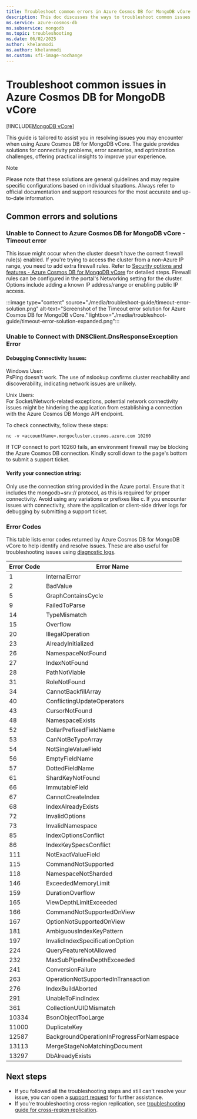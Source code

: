 ```yaml
---
title: Troubleshoot common errors in Azure Cosmos DB for MongoDB vCore
description: This doc discusses the ways to troubleshoot common issues encountered in Azure Cosmos DB for MongoDB vCore.
ms.service: azure-cosmos-db
ms.subservice: mongodb
ms.topic: troubleshooting
ms.date: 06/02/2025
author: khelanmodi
ms.author: khelanmodi
ms.custom: sfi-image-nochange
---
```


# Troubleshoot common issues in Azure Cosmos DB for MongoDB vCore
[!INCLUDE[MongoDB vCore](~/reusable-content/ce-skilling/azure/includes/cosmos-db/includes/appliesto-mongodb-vcore.md)]

This guide is tailored to assist you in resolving issues you may encounter when using Azure Cosmos DB for MongoDB vCore. The guide provides solutions for connectivity problems, error scenarios, and optimization challenges, offering practical insights to improve your experience. 

>[!Note]
> Please note that these solutions are general guidelines and may require specific configurations based on individual situations. Always refer to official documentation and support resources for the most accurate and up-to-date information.

## Common errors and solutions

### Unable to Connect to Azure Cosmos DB for MongoDB vCore - Timeout error 
This issue might occur when the cluster doesn't have the correct firewall rule(s) enabled. If you're trying to access the cluster from a non-Azure IP range, you need to add extra firewall rules. Refer to [Security options and features - Azure Cosmos DB for MongoDB vCore](./security.md#network-security-options) for detailed steps. Firewall rules can be configured in the portal's Networking setting for the cluster. Options include adding a known IP address/range or enabling public IP access.

:::image type="content" source="./media/troubleshoot-guide/timeout-error-solution.png" alt-text="Screenshot of the Timeout error solution for Azure Cosmos DB for MongoDB vCore." lightbox="./media/troubleshoot-guide/timeout-error-solution-expanded.png":::


### Unable to Connect with DNSClient.DnsResponseException Error
#### Debugging Connectivity Issues: 
Windows User: <br>
PsPing doesn't work. The use of nslookup confirms cluster reachability and discoverability, indicating network issues are unlikely.

Unix Users: <br>
For Socket/Network-related exceptions, potential network connectivity issues might be hindering the application from establishing a connection with the Azure Cosmos DB Mongo API endpoint.

To check connectivity, follow these steps:
```
nc -v <accountName>.mongocluster.cosmos.azure.com 10260
```
If TCP connect to port 10260 fails, an environment firewall may be blocking the Azure Cosmos DB connection. Kindly scroll down to the page's bottom to submit a support ticket.



#### Verify your connection string: 
Only use the connection string provided in the Azure portal. Ensure that it includes the mongodb+srv:// protocol, as this is required for proper connectivity. Avoid using any variations or prefixes like c. If you encounter issues with connectivity, share the application or client-side driver logs for debugging by submitting a support ticket.

### Error Codes
This table lists error codes returned by Azure Cosmos DB for MongoDB vCore to help identify and resolve issues. These are also useful for troubleshooting issues using [diagnostic logs](./how-to-monitor-diagnostics-logs.md).

| Error Code | Error Name                        |
|---------------|----------------------------------|
| 1             | InternalError                    |
| 2             | BadValue                         |
| 5             | GraphContainsCycle               |
| 9             | FailedToParse                    |
| 14            | TypeMismatch                     |
| 15            | Overflow                         |
| 20            | IllegalOperation                 |
| 23            | AlreadyInitialized               |
| 26            | NamespaceNotFound                |
| 27            | IndexNotFound                    |
| 28            | PathNotViable                    |
| 31            | RoleNotFound                     |
| 34            | CannotBackfillArray              |
| 40            | ConflictingUpdateOperators       |
| 43            | CursorNotFound                   |
| 48            | NamespaceExists                  |
| 52            | DollarPrefixedFieldName          |
| 53            | CanNotBeTypeArray                |
| 54            | NotSingleValueField              |
| 56            | EmptyFieldName                   |
| 57            | DottedFieldName                  |
| 61            | ShardKeyNotFound                 |
| 66            | ImmutableField                   |
| 67            | CannotCreateIndex                |
| 68            | IndexAlreadyExists               |
| 72            | InvalidOptions                   |
| 73            | InvalidNamespace                 |
| 85            | IndexOptionsConflict             |
| 86            | IndexKeySpecsConflict            |
| 111           | NotExactValueField               |
| 115           | CommandNotSupported              |
| 118           | NamespaceNotSharded              |
| 146           | ExceededMemoryLimit              |
| 159           | DurationOverflow                 |
| 165           | ViewDepthLimitExceeded           |
| 166           | CommandNotSupportedOnView        |
| 167           | OptionNotSupportedOnView         |
| 181           | AmbiguousIndexKeyPattern         |
| 197           | InvalidIndexSpecificationOption  |
| 224           | QueryFeatureNotAllowed           |
| 232           | MaxSubPipelineDepthExceeded      |
| 241           | ConversionFailure                |
| 263           | OperationNotSupportedInTransaction |
| 276           | IndexBuildAborted                |
| 291           | UnableToFindIndex                |
| 361           | CollectionUUIDMismatch           |
| 10334         | BsonObjectTooLarge               |
| 11000         | DuplicateKey                     |
| 12587         | BackgroundOperationInProgressForNamespace |
| 13113         | MergeStageNoMatchingDocument     |
| 13297         | DbAlreadyExists                  |

## Next steps
- If you followed all the troubleshooting steps and still can't resolve your issue, you can open a [support request](https://azure.microsoft.com/support/create-ticket/) for further assistance.
- If you're troubleshooting cross-region replication, see [troubleshooting guide for cross-region replication](./troubleshoot-replication.md).
